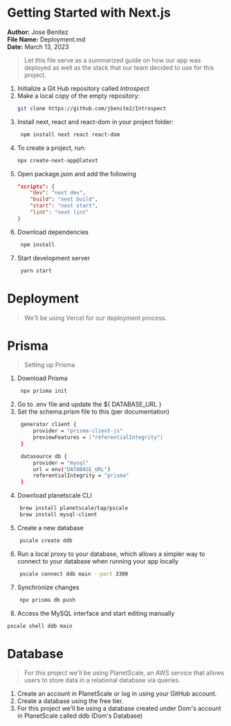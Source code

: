 # Getting Started with Next.js

**Author:** Jose Benitez  
**File Name:** Deployment.md  
**Date:** March 13, 2023  
> Let this file serve as a summarized guide on how our app was deployed as well as the stack that our team decided to use for this project.


1.  Initialize a Git Hub repository called *Introspect*
2.  Make a local copy of the empty repository:
    ```bash
    git clone https://github.com/jbenite2/Introspect   
    ```
3. Install next, react and react-dom in your project folder:
   ```bash
    npm install next react react-dom
    ```
4. To create a project, run:
    ```bash
    npx create-next-app@latest
    ```
5. Open package.json and add the following 
    ```json
    "scripts": {
        "dev": "next dev",
        "build": "next build",
        "start": "next start",
        "lint": "next lint"
    }
    ```
6. Download dependencies
    ```bash
     npm install
    ```
7. Start development server
    ```bash
     yarn start
    ```

# Deployment
> We'll be using Vercel for our deployment process. 
>
# Prisma
> Setting up Prisma
1. Download Prisma
    ```bash
     npx prisma init
    ```
2. Go to .env file and update the ${ DATABASE_URL }
3. Set the schema.prism file to this (per documentation)
   ```bash
    generator client {
        provider = "prisma-client-js"
        previewFeatures = ["referentialIntegrity"]
    }

    datasource db {
        provider = "mysql"
        url = env("DATABASE_URL")
        referentialIntegrity = "prisma"
    }
    ```
4. Download planetscale CLI
```bash
    brew install planetscale/tap/pscale
    brew install mysql-client
```
5. Create a new database
```bash
    pscale create ddb
```
6. Run a local proxy to your database, which allows a simpler way to connect to your database when running your app locally
```bash
    pscale connect ddb main --port 3309
```
7. Synchronize changes 
```bash
    npx prisma db push
```
8. Access the MySQL interface and start editing manually
```bash
pscale shell ddb main
```

# Database 
> For this project we'll be using PlanetScale, an AWS service that allows users to store data in a relational database via queries. 
  1. Create an account in PlanetScale or log in using your GitHub account.
  2. Create a database using the free tier. 
  3. For this project we'll be using a database created under Dom's account in PlanetScale called ddb (Dom's Database)